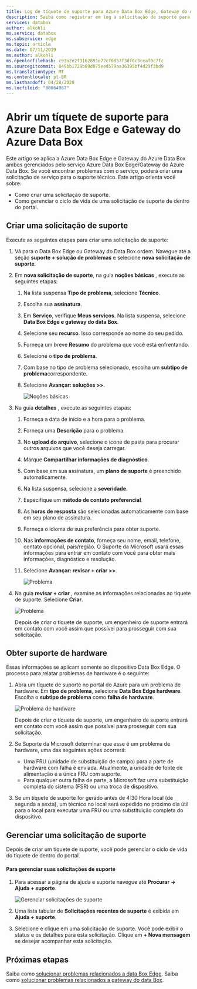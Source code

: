 ```yaml
---
title: Log de tíquete de suporte para Azure Data Box Edge, Gateway do Azure Data Box | Microsoft Docs
description: Saiba como registrar em log a solicitação de suporte para problemas relacionados ao seu Data Box Edge ou Gateway do Data Box ordens.
services: databox
author: alkohli
ms.service: databox
ms.subservice: edge
ms.topic: article
ms.date: 07/11/2019
ms.author: alkohli
ms.openlocfilehash: c93a2e2f3162891e72cf6d57f3df6c3ceaf0c7fc
ms.sourcegitcommit: 849bb1729b89d075eed579aa36395bf4d29f3bd9
ms.translationtype: MT
ms.contentlocale: pt-BR
ms.lasthandoff: 04/28/2020
ms.locfileid: "80064987"
---
```

# <a name="open-a-support-ticket-for-azure-data-box-edge-and-azure-data-box-gateway"></a>Abrir um tíquete de suporte para Azure Data Box Edge e Gateway do Azure Data Box

Este artigo se aplica a Azure Data Box Edge e Gateway do Azure Data Box ambos gerenciados pelo serviço Azure Data Box Edge/Gateway do Azure Data Box. Se você encontrar problemas com o serviço, poderá criar uma solicitação de serviço para o suporte técnico. Este artigo orienta você sobre:

* Como criar uma solicitação de suporte.
* Como gerenciar o ciclo de vida de uma solicitação de suporte de dentro do portal.

## <a name="create-a-support-request"></a>Criar uma solicitação de suporte

Execute as seguintes etapas para criar uma solicitação de suporte:

1. Vá para o Data Box Edge ou Gateway do Data Box ordem. Navegue até a seção **suporte + solução de problemas** e selecione **nova solicitação de suporte**.
   
2. Em **nova solicitação de suporte**, na guia **noções básicas** , execute as seguintes etapas:
    
    1. Na lista suspensa **Tipo de problema**, selecione **Técnico**.
    2. Escolha sua **assinatura**.
    3. Em **Serviço**, verifique **Meus serviços**. Na lista suspensa, selecione **Data Box Edge e gateway do data Box**.
    4. Selecione seu **recurso**. Isso corresponde ao nome do seu pedido.
    5. Forneça um breve **Resumo** do problema que você está enfrentando. 
    6. Selecione o **tipo de problema**.
    7. Com base no tipo de problema selecionado, escolha um **subtipo de problema**correspondente.
    8. Selecione **Avançar: soluções >>**.

        ![Noções básicas](./media/data-box-edge-contact-microsoft-support/data-box-edge-support-request-1.png)

3. Na guia **detalhes** , execute as seguintes etapas:
    
    1. Forneça a data de início e a hora para o problema.
    2. Forneça uma **Descrição** para o problema.
    3. No **upload do arquivo**, selecione o ícone de pasta para procurar outros arquivos que você deseja carregar.
    4. Marque **Compartilhar informações de diagnóstico**.
    5. Com base em sua assinatura, um **plano de suporte** é preenchido automaticamente.
    6. Na lista suspensa, selecione a **severidade**.
    7. Especifique um **método de contato preferencial**.
    8. As **horas de resposta** são selecionadas automaticamente com base em seu plano de assinatura.
    9. Forneça o idioma de sua preferência para obter suporte.
    10. Nas **informações de contato**, forneça seu nome, email, telefone, contato opcional, país/região. O Suporte da Microsoft usará essas informações para entrar em contato com você para obter mais informações, diagnóstico e resolução. 
    11. Selecione **Avançar: revisar + criar >>**.

        ![Problema](./media/data-box-edge-contact-microsoft-support/data-box-edge-support-request-2.png)

4. Na guia **revisar + criar** , examine as informações relacionadas ao tíquete de suporte. Selecione **Criar**. 

    ![Problema](./media/data-box-edge-contact-microsoft-support/data-box-edge-support-request-3.png)

    Depois de criar o tíquete de suporte, um engenheiro de suporte entrará em contato com você assim que possível para prosseguir com sua solicitação.

## <a name="get-hardware-support"></a>Obter suporte de hardware

Essas informações se aplicam somente ao dispositivo Data Box Edge. O processo para relatar problemas de hardware é o seguinte:

1. Abra um tíquete de suporte no portal do Azure para um problema de hardware. Em **tipo de problema**, selecione **Data Box Edge hardware**. Escolha o **subtipo de problema** como **falha de hardware**. 

    ![Problema de hardware](./media/data-box-edge-contact-microsoft-support/data-box-edge-hardware-issue-1.png)

    Depois de criar o tíquete de suporte, um engenheiro de suporte entrará em contato com você assim que possível para prosseguir com sua solicitação. 

2. Se Suporte da Microsoft determinar que esse é um problema de hardware, uma das seguintes ações ocorrerá: 

    - Uma FRU (unidade de substituição de campo) para a parte de hardware com falha é enviada. Atualmente, a unidade de fonte de alimentação é a única FRU com suporte. 
    - Para qualquer outra falha de parte, a Microsoft faz uma substituição completa do sistema (FSR) ou uma troca de dispositivo.

3. Se um tíquete de suporte for gerado antes de 4:30 Hora local (de segunda a sexta), um técnico no local será expedido no próximo dia útil para o local para executar uma FRU ou uma substituição completa do dispositivo.

## <a name="manage-a-support-request"></a>Gerenciar uma solicitação de suporte

Depois de criar um tíquete de suporte, você pode gerenciar o ciclo de vida do tíquete de dentro do portal.

#### <a name="to-manage-your-support-requests"></a>Para gerenciar suas solicitações de suporte

1. Para acessar a página de ajuda e suporte navegue até **Procurar -> Ajuda + suporte**.

    ![Gerenciar solicitações de suporte](./media/data-box-edge-contact-microsoft-support/data-box-edge-manage-support-request-1.png)   

2. Uma lista tabular de **Solicitações recentes de suporte** é exibida em **Ajuda + suporte**.

    <!--[Manage support requests](./media/data-box-edge-contact-microsoft-support/data-box-edge-support-request-1.png)--> 

3. Selecione e clique em uma solicitação de suporte. Você pode exibir o status e os detalhes para esta solicitação. Clique em **+ Nova mensagem** se desejar acompanhar esta solicitação.

   
## <a name="next-steps"></a>Próximas etapas

Saiba como [solucionar problemas relacionados a data Box Edge](data-box-edge-troubleshoot.md).
Saiba como [solucionar problemas relacionados a gateway do data Box](data-box-gateway-troubleshoot.md).
